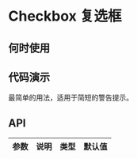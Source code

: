 
# Checkbox 复选框

## 何时使用

## 代码演示

<div class="grid-x grid-margin-x">
  <div class="medium-6 large-6 cell">
    <nt-example>
      <nt-example-showcase>
        <demo-checkbox-basic></demo-checkbox-basic>
      </nt-example-showcase>
      <nt-example-legend title="基本">
        最简单的用法，适用于简短的警告提示。
      </nt-example-legend>
      <nt-example-code [code]="basicCode"></nt-example-code>
    </nt-example>
   
  </div>
  <div class="medium-6 large-6 cell">
    
  </div>
</div>

## API

| 参数 | 说明 | 类型 | 默认值 |
| --- | --- | --- | --- |
